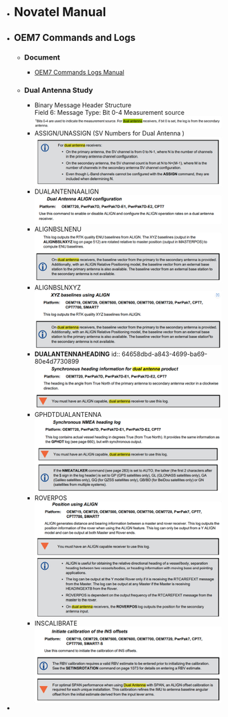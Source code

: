 - # Novatel Manual
- ## OEM7 Commands and Logs
	- ### Document
		- [OEM7 Commands Logs Manual](https://docs.novatel.com/OEM7/Content/PDFs/OEM7_Commands_Logs_Manual.pdf)
	- ### Dual Antenna Study
		- Binary Message Header Structure  
		  Field 6: Message Type: Bit 0-4 Measurement source  
		  ![image.png](../assets/image_1684376507453_0.png)
		- ASSIGN/UNASSIGN (SV Numbers for Dual Antenna )  
		  ![image.png](../assets/image_1684376560916_0.png)
		- DUALANTENNAALIGN  
		  ![image.png](../assets/image_1684376606942_0.png)
		- ALIGNBSLNENU  
		  ![image.png](../assets/image_1684376936953_0.png)
		- ALIGNBSLNXYZ  
		  ![image.png](../assets/image_1684377019046_0.png)
		- **DUALANTENNAHEADING**
		  id:: 64658dbd-a843-4699-ba69-80e4d7730899
		  ![image.png](../assets/image_1684377087023_0.png)
		- GPHDTDUALANTENNA  
		  ![image.png](../assets/image_1684377119213_0.png)
		- ROVERPOS  
		  ![image.png](../assets/image_1684377156473_0.png)
		- INSCALIBRATE  
		  ![image.png](../assets/image_1684377184714_0.png)
-